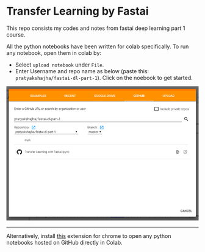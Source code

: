 # Transfer Learning by Fastai

This repo consists my codes and notes from fastai deep learning part 1 course. 

All the python notebooks have been written for colab specifically. To run any notebook, open them in colab by:

+ Select `upload notebook` under `File`.
+ Enter Username and repo name as below (paste this: `pratyakshajha/fastai-dl-part-1`). Click on the noebook to get started. 

 ![upload notebook](images/oc1.png)

---
Alternatively, install [this](https://chrome.google.com/webstore/detail/open-in-colab/iogfkhleblhcpcekbiedikdehleodpjo/related) extension for chrome to open any python notebooks hosted on GitHub directly in Colab.
